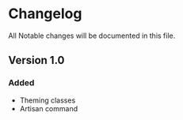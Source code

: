# Changelog

All Notable changes will be documented in this file.

## Version 1.0

### Added
- Theming classes
- Artisan command
